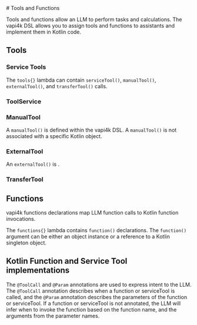 <show-structure depth="2"/>
# Tools and Functions

Tools and functions allow an LLM to perform tasks and calculations.
The vapi4k DSL allows you to assign tools and functions to assistants and implement them in Kotlin code.

## Tools

### Service Tools

The `tools{}` lambda can contain `serviceTool()`, `manualTool()`, `externalTool()`, and `transferTool()` calls.

<chapter title="Function Declaration" id="serviceTool" collapsible="false">
<code-block lang="kotlin" src="src/main/kotlin/tools/ServiceTools.kt" include-symbol="functionExample"/>
</chapter>

### ToolService

### ManualTool

A `manualTool()` is defined within the vapi4k DSL. A `manualTool()` is not associated with a specific Kotlin object.

<chapter title="" id="manualTool" collapsible="false">
<code-block lang="kotlin" src="src/main/kotlin/tools/ManualTools.kt" include-symbol="manualToolExample"/>
</chapter>

### ExternalTool

An `externalTool()` is .

<chapter title="ManualTool Example" id="externalTool" collapsible="false">
<code-block lang="kotlin" src="src/main/kotlin/tools/ManualTools.kt" include-symbol="manualToolExample"/>
</chapter>

### TransferTool

## Functions

vapi4k functions declarations map LLM function calls to Kotlin function invocations.

The `functions{}` lambda contains `function()` declarations.
The `function()` argument can be either an object instance or a reference to a Kotlin singleton object.

<chapter title="Function Declaration" id="function" collapsible="false">
<code-block lang="kotlin" src="src/main/kotlin/tools/Functions.kt" include-symbol="functionExample"/>
</chapter>

## Kotlin Function and Service Tool implementations

The `@ToolCall` and `@Param` annotations are used to express intent to the LLM.
The `@ToolCall` annotation describes when a function or serviceTool is called, and the `@Param` annotation
describes the parameters of the function or serviceTool. If a function or serviceTool is not annotated, the LLM will
infer when to invoke the function based on the function name, and the arguments from the parameter names.


<chapter title="Non-annotated Function" id="addTwoNumbers" collapsible="false">
<code-block lang="kotlin" src="src/main/kotlin/tools/ToolCalls.kt" include-symbol="AddTwoNumbers"/>
</chapter>

<chapter title="Annotated Function" id="multiplyTwoNumbers" collapsible="false">
<code-block lang="kotlin" src="src/main/kotlin/tools/ToolCalls.kt" include-symbol="MultiplyTwoNumbers"/>
</chapter>

<chapter title="Object Function" id="absoluteVale" collapsible="false">
<code-block lang="kotlin" src="src/main/kotlin/tools/ToolCalls.kt" include-symbol="AbsoluteValue"/>
</chapter>


